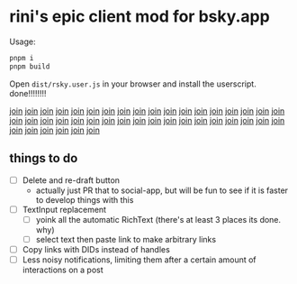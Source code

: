 # rini's epic client mod for bsky.app

Usage:

```sh
pnpm i
pnpm build
```

Open `dist/rsky.user.js` in your browser and install the userscript. done!!!!!!!!

[join] [join] [join] [join] [join] [join] [join] [join] [join] [join] [join] [join] [join] [join]
[join] [join] [join] [join] [join] [join] [join] [join] [join] [join] [join] [join] [join] [join]
[join] [join] [join] [join] [join] [join] [join] [join] [join] [join] [join] [join] [join] [join]

[join]: https://discord.gg/RzEN4Nedg5

## things to do

- [ ] Delete and re-draft button
  - actually just PR that to social-app, but will be fun to see if it is faster to develop
    things with this
- [ ] TextInput replacement
  - [ ] yoink all the automatic RichText (there's at least 3 places its done. why)
  - [ ] select text then paste link to make arbitrary links
- [ ] Copy links with DIDs instead of handles
- [ ] Less noisy notifications, limiting them after a certain amount of interactions on a post
